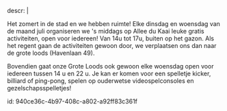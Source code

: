 descr: |
  <p>Het zomert in de stad en we hebben ruimte! Elke dinsdag en woensdag van de maand juli organiseren we 's middags op Allee du Kaai leuke gratis activiteiten, open voor iedereen! Van 14u tot 17u, buiten op het gazon. Als het regent gaan de activiteiten gewoon door, we verplaatsen ons dan naar de grote loods (Havenlaan 49).
  </p>
  <p>Bovendien gaat onze Grote Loods ook gewoon elke woensdag open voor iedereen tussen 14 u en 22 u. Je kan er komen voor een spelletje kicker, billiard of ping-pong, spelen op ouderwetse videospelconsoles en gezelschapsspelletjes!
  </p>
  
id: 940ce36c-4b97-408c-a802-a92ff83c361f
